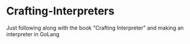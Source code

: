 # Crafting-Interpreters
Just following along with the book "Crafting Interpreter" and making an interpreter in GoLang
